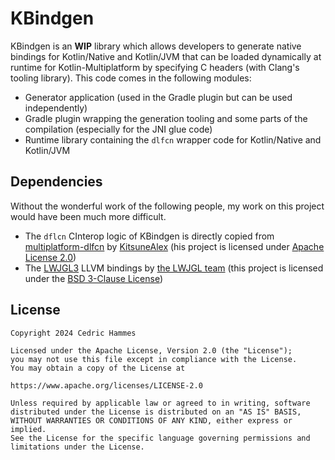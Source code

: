 # KBindgen

KBindgen is an **WIP** library which allows developers to generate native bindings for Kotlin/Native and Kotlin/JVM that can be loaded dynamically at runtime for Kotlin-Multiplatform by specifying C headers (with Clang's tooling library). This code comes in the following modules:
- Generator application (used in the Gradle plugin but can be used independently)
- Gradle plugin wrapping the generation tooling and some parts of the compilation (especially for the JNI glue code)
- Runtime library containing the `dlfcn` wrapper code for Kotlin/Native and Kotlin/JVM

## Dependencies
Without the wonderful work of the following people, my work on this project would have been much more difficult.
- The `dflcn` CInterop logic of KBindgen is directly copied from [multiplatform-dlfcn](https://git.karmakrafts.dev/kk/multiplatform-dlfcn) by [KitsuneAlex](https://github.com/KitsuneAlex) (his project is licensed under [Apache License 2.0](https://git.karmakrafts.dev/kk/multiplatform-dlfcn/-/blob/master/LICENSE?ref_type=heads))
- The [LWJGL3](https://github.com/LWJGL/lwjgl3/blob/master/LICENSE.md) LLVM bindings by [the LWJGL team](https://github.com/LWJGL) (this project is licensed under the [BSD 3-Clause License](https://github.com/LWJGL/lwjgl3/blob/master/LICENSE.md))

## License
```
Copyright 2024 Cedric Hammes

Licensed under the Apache License, Version 2.0 (the "License");
you may not use this file except in compliance with the License.
You may obtain a copy of the License at

https://www.apache.org/licenses/LICENSE-2.0

Unless required by applicable law or agreed to in writing, software
distributed under the License is distributed on an "AS IS" BASIS,
WITHOUT WARRANTIES OR CONDITIONS OF ANY KIND, either express or implied.
See the License for the specific language governing permissions and
limitations under the License.
```

